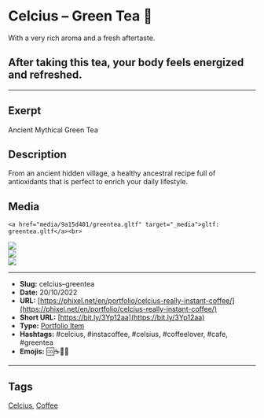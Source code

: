 # Celcius – Green Tea 🍵
With a very rich aroma and a fresh aftertaste.

## After taking this tea, your body feels energized and refreshed.
------------
## Exerpt
Ancient Mythical Green Tea
## Description
From an ancient hidden village, a healthy ancestral recipe full of antioxidants that is perfect to enrich your daily lifestyle.
## Media
	<a href="media/9a15d401/greentea.gltf" target="_media">gltf: greentea.gltf</a><br>
<img src="media/f62f4a27/greentea.jpg" loading="lazy"><br>
<img src="media/bc18c26e/greentea.png" loading="lazy"><br>
<img src="media/86e23a5a/greentea.png" loading="lazy"><br>

------------
- **Slug:** celcius–greentea
- **Date:** 20/10/2022
- **URL:** [https://phixel.net/en/portfolio/celcius-really-instant-coffee/](https://phixel.net/en/portfolio/celcius-really-instant-coffee/)
- **Short URL:** [https://bit.ly/3Yp12aa](https://bit.ly/3Yp12aa)
- **Type:** [Portfolio Item](#portfolio-item)
- **Hashtags:** #celcius, #instacoffee, #celsius, #coffeelover, #cafe, #greentea
- **Emojis:** 🆒☕🍵🥤

------------
## Tags
[Celcius](#celcius), [Coffee](#coffee)
